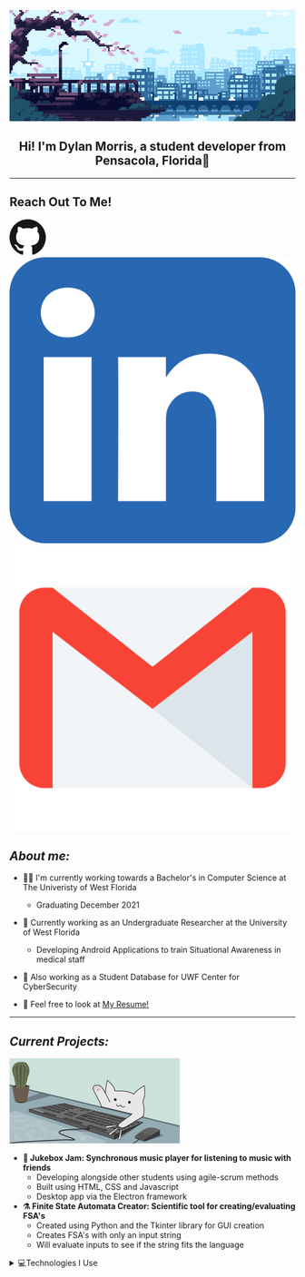 <img src="images/gifs/header.gif"></img>

## <center>Hi! I'm Dylan Morris, a student developer from Pensacola, Florida🌊</center>
***

## Reach Out To Me!
[![Github](https://github.com/dyl77/dyl77/blob/main/images/svg/github.svg)](https://github.com/dyl77=250x)
[![Linkedin](https://github.com/dyl77/dyl77/blob/main/images/svg/linkedin.svg)](https://www.linkedin.com/in/dylan-morris-2044371a1/=250x)
[![Gmail](https://github.com/dyl77/dyl77/blob/main/images/svg/gmail.svg)](mailto:drm54@students.uwf.edu=250x)

## ***About me:***

- 👨‍🎓 I'm currently working towards a Bachelor's in Computer Science at The Univeristy of West Florida
  - Graduating December 2021
- 📡 Currently working as an Undergraduate Researcher at the University of West Florida
  - Developing Android Applications to train Situational Awareness in medical staff
- 💾 Also working as a Student Database for UWF Center for CyberSecurity
  
- 📄 Feel free to look at  [My Resume!](https://docs.google.com/document/d/17Kdck4tiQxwG2MVJ2ZKFPP7ggHV4NawPrp_RClDjAV0/edit?usp=sharing)

***
## ***Current Projects:***
 <img width="300" src="images/gifs/catTyping.gif"></img>

  - **🎵 Jukebox Jam: Synchronous music player for listening to music with friends**
    - Developing alongside other students using agile-scrum methods
    - Built using HTML, CSS and Javascript
    - Desktop app via the Electron framework
-  **⚗️ Finite State Automata Creator: Scientific tool for creating/evaluating FSA's**
   -  Created using Python and the Tkinter library for GUI creation
   -  Creates FSA's with only an input string
   -  Will evaluate inputs to see if the string fits the language


<details>
<summary>💻Technologies I Use</summary>
<img src= 'https://github.com/dyl77/dyl77/blob/main/images/svg/c-original.svg' width='30'/>
<img src= 'https://github.com/dyl77/dyl77/blob/main/images/svg/cpp.svg' width='30'/>
<img src= 'https://github.com/dyl77/dyl77/blob/main/images/svg/java.svg' width='30'/>
<img src= 'https://github.com/dyl77/dyl77/blob/main/images/svg/kotlin.svg' width='30'/>
<img src= 'https://github.com/dyl77/dyl77/blob/main/images/svg/python.svg' width='30'/>
<img src= 'https://github.com/dyl77/dyl77/blob/main/images/svg/git.svg' width='30'/>
<img src= 'https://github.com/dyl77/dyl77/blob/main/images/svg/android.svg' width='30'/>
<img src= 'https://github.com/dyl77/dyl77/blob/main/images/svg/mysql.svg' width='30'/>




